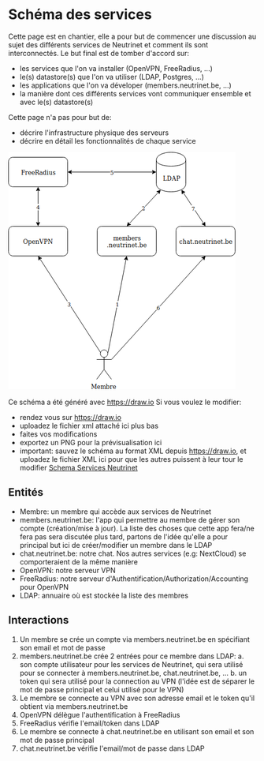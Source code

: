 <!-- TITLE: Schéma des services -->
<!-- SUBTITLE: Schéma des services de Neutrinet  -->

# Schéma des services
Cette page est en chantier, elle a pour but de commencer une discussion au sujet des différents services de Neutrinet et comment ils sont interconnectés.
Le but final est de tomber d'accord sur:
- les services que l'on va installer (OpenVPN, FreeRadius, ...)
- le(s) datastore(s) que l'on va utiliser (LDAP, Postgres, ...)
- les applications que l'on va déveloper (members.neutrinet.be, ...)
- la manière dont ces différents services vont communiquer ensemble et avec le(s) datastore(s)

Cette page n'a pas pour but de:
- décrire l'infrastructure physique des serveurs
- décrire en détail les fonctionnalités de chaque service

![Schema Services Neutrinet](/uploads/infra/schema-services-neutrinet.png "Schema Services Neutrinet")

Ce schéma a été généré avec https://draw.io
Si vous voulez le modifier:
- rendez vous sur https://draw.io
- uploadez le fichier xml attaché ici plus bas
- faites vos modifications
- exportez un PNG pour la prévisualisation ici
- important: sauvez le schéma au format XML depuis https://draw.io, et uploadez le fichier XML ici pour que les autres puissent à leur tour le modifier
[Schema Services Neutrinet](/uploads/infra/schema-services-neutrinet.xml "Schema Services Neutrinet")

## Entités
- Membre: un membre qui accède aux services de Neutrinet
- members.neutrinet.be: l'app qui permettre au membre de gérer son compte (création/mise à jour). La liste des choses que cette app fera/ne fera pas sera discutée plus tard, partons de l'idée qu'elle a pour principal but ici de créer/modifier un membre dans le LDAP
- chat.neutrinet.be: notre chat. Nos autres services (e.g: NextCloud) se comporteraient de la même manière
- OpenVPN: notre serveur VPN
- FreeRadius: notre serveur d'Authentification/Authorization/Accounting pour OpenVPN
- LDAP: annuaire où est stockée la liste des membres

## Interactions
1. Un membre se crée un compte via members.neutrinet.be en spécifiant son email et mot de passe
2. members.neutrinet.be crée 2 entrées pour ce membre dans LDAP:
	a. son compte utilisateur pour les services de Neutrinet, qui sera utilisé pour se connecter à members.neutrinet.be, chat.neutrinet.be, ...
	b. un token qui sera utilisé pour la connection au VPN (l'idée est de séparer le mot de passe principal et celui utilisé pour le VPN)
3. Le membre se connecte au VPN avec son adresse email et le token qu'il obtient via members.neutrinet.be
4. OpenVPN délègue l'authentification à FreeRadius
5. FreeRadius vérifie l'email/token dans LDAP
6. Le membre se connecte à chat.neutrinet.be en utilisant son email et son mot de passe principal
7. chat.neutrinet.be vérifie l'email/mot de passe dans LDAP